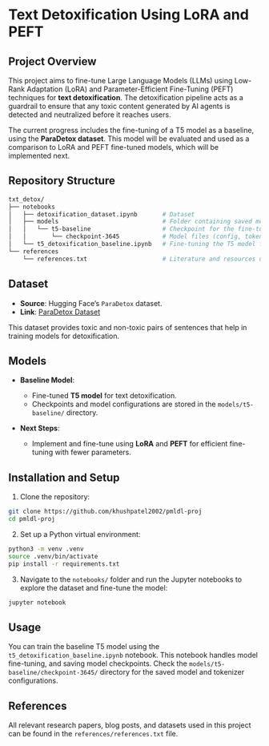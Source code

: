 
# Text Detoxification Using LoRA and PEFT

## Project Overview

This project aims to fine-tune Large Language Models (LLMs) using Low-Rank Adaptation (LoRA) and Parameter-Efficient Fine-Tuning (PEFT) techniques for **text detoxification**. The detoxification pipeline acts as a guardrail to ensure that any toxic content generated by AI agents is detected and neutralized before it reaches users.

The current progress includes the fine-tuning of a T5 model as a baseline, using the **ParaDetox dataset**. This model will be evaluated and used as a comparison to LoRA and PEFT fine-tuned models, which will be implemented next.

## Repository Structure

```bash
txt_detox/
├── notebooks
│   ├── detoxification_dataset.ipynb       # Dataset
│   ├── models                             # Folder containing saved model checkpoints
│   │   └── t5-baseline                    # Checkpoint for the fine-tuned T5 model
│   │       └── checkpoint-3645            # Model files (config, tokenizer, state, etc.)
│   └── t5_detoxification_baseline.ipynb   # Fine-tuning the T5 model for detoxification
└── references
    └── references.txt                     # Literature and resources used in the project
```

## Dataset

- **Source**: Hugging Face’s `ParaDetox` dataset.
- **Link**: [ParaDetox Dataset](https://huggingface.co/datasets/s-nlp/paradetox)
  
This dataset provides toxic and non-toxic pairs of sentences that help in training models for detoxification.

## Models

- **Baseline Model**: 
  - Fine-tuned **T5 model** for text detoxification.
  - Checkpoints and model configurations are stored in the `models/t5-baseline/` directory.
  
- **Next Steps**: 
  - Implement and fine-tune using **LoRA** and **PEFT** for efficient fine-tuning with fewer parameters.

## Installation and Setup

1. Clone the repository:

```bash
git clone https://github.com/khushpatel2002/pmldl-proj
cd pmldl-proj
```

2. Set up a Python virtual environment:

```bash
python3 -m venv .venv
source .venv/bin/activate
pip install -r requirements.txt
```

3. Navigate to the `notebooks/` folder and run the Jupyter notebooks to explore the dataset and fine-tune the model:

```bash
jupyter notebook
```

## Usage

You can train the baseline T5 model using the `t5_detoxification_baseline.ipynb` notebook. This notebook handles model fine-tuning, and saving model checkpoints. Check the `models/t5-baseline/checkpoint-3645/` directory for the saved model and tokenizer configurations.

## References

All relevant research papers, blog posts, and datasets used in this project can be found in the `references/references.txt` file.